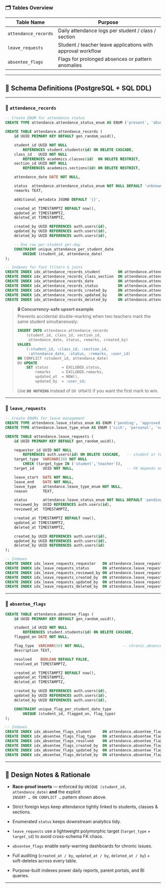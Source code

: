 ### 🗂️ Tables Overview

|Table Name|Purpose|
|---|---|
|`attendance_records`|Daily attendance logs per student / class / section|
|`leave_requests`|Student / teacher leave applications with approval workflow|
|`absentee_flags`|Flags for prolonged absences or pattern anomalies|

---

## 📄 Schema Definitions (PostgreSQL + SQL DDL)

---

### 📒 `attendance_records`

```sql
-- Create ENUM for attendance status
CREATE TYPE attendance.attendance_status_enum AS ENUM ('present', 'absent', 'late', 'excused', 'unknown');

CREATE TABLE attendance.attendance_records (
    id UUID PRIMARY KEY DEFAULT gen_random_uuid(),

    student_id UUID NOT NULL
        REFERENCES student.students(id) ON DELETE CASCADE,
    class_id   UUID NOT NULL
        REFERENCES academics.classes(id)  ON DELETE RESTRICT,
    section_id UUID NOT NULL
        REFERENCES academics.sections(id) ON DELETE RESTRICT,

    attendance_date DATE NOT NULL,

    status  attendance.attendance_status_enum NOT NULL DEFAULT 'unknown',
    remarks TEXT,

    additional_metadata JSONB DEFAULT '{}',

    created_at TIMESTAMPTZ DEFAULT now(),
    updated_at TIMESTAMPTZ,
    deleted_at TIMESTAMPTZ,

    created_by UUID REFERENCES auth.users(id),
    updated_by UUID REFERENCES auth.users(id),
    deleted_by UUID REFERENCES auth.users(id),

    -- One row per-student per-day
    CONSTRAINT unique_attendance_per_student_date
        UNIQUE (student_id, attendance_date)
);

-- Indexes for fast filters & joins
CREATE INDEX idx_attendance_records_student        ON attendance.attendance_records(student_id);
CREATE INDEX idx_attendance_records_class_section  ON attendance.attendance_records(class_id, section_id);
CREATE INDEX idx_attendance_records_date           ON attendance.attendance_records(attendance_date);
CREATE INDEX idx_attendance_records_status         ON attendance.attendance_records(status);
CREATE INDEX idx_attendance_records_created_by     ON attendance.attendance_records(created_by);
CREATE INDEX idx_attendance_records_updated_by     ON attendance.attendance_records(updated_by);
CREATE INDEX idx_attendance_records_deleted_by     ON attendance.attendance_records(deleted_by);
```

> **🔒 Concurrency-safe upsert example**  
> Prevents accidental double-marking when two teachers mark the same student simultaneously:
> 
> ```sql
> INSERT INTO attendance.attendance_records
>     (student_id, class_id, section_id,
>      attendance_date, status, remarks, created_by)
> VALUES
>     (:student_id, :class_id, :section_id,
>      :attendance_date, :status, :remarks, :user_id)
> ON CONFLICT (student_id, attendance_date)
> DO UPDATE
>     SET status      = EXCLUDED.status,
>         remarks     = EXCLUDED.remarks,
>         updated_at  = NOW(),
>         updated_by  = :user_id;
> ```
> 
> Use **`DO NOTHING`** instead of `DO UPDATE` if you want the first mark to win.

---

### 📝 `leave_requests`

```sql
-- Create ENUMs for leave management
CREATE TYPE attendance.leave_status_enum AS ENUM ('pending', 'approved', 'rejected', 'cancelled');
CREATE TYPE attendance.leave_type_enum AS ENUM ('sick', 'personal', 'vacation', 'emergency', 'medical', 'family');

CREATE TABLE attendance.leave_requests (
    id UUID PRIMARY KEY DEFAULT gen_random_uuid(),

    requester_id UUID NOT NULL
        REFERENCES auth.users(id) ON DELETE CASCADE,   -- student or teacher
    target_type  VARCHAR(20) NOT NULL
        CHECK (target_type IN ('student','teacher')),
    target_id    UUID NOT NULL,                        -- FK depends on target_type (handled in app)

    leave_start  DATE NOT NULL,
    leave_end    DATE NOT NULL,
    leave_type   attendance.leave_type_enum NOT NULL,
    reason       TEXT,

    status       attendance.leave_status_enum NOT NULL DEFAULT 'pending',
    reviewed_by  UUID REFERENCES auth.users(id),
    reviewed_at  TIMESTAMPTZ,

    created_at TIMESTAMPTZ DEFAULT now(),
    updated_at TIMESTAMPTZ,
    deleted_at TIMESTAMPTZ,

    created_by UUID REFERENCES auth.users(id),
    updated_by UUID REFERENCES auth.users(id),
    deleted_by UUID REFERENCES auth.users(id)
);

-- Indexes
CREATE INDEX idx_leave_requests_requester   ON attendance.leave_requests(requester_id);
CREATE INDEX idx_leave_requests_status      ON attendance.leave_requests(status);
CREATE INDEX idx_leave_requests_reviewed_by ON attendance.leave_requests(reviewed_by);
CREATE INDEX idx_leave_requests_created_by  ON attendance.leave_requests(created_by);
CREATE INDEX idx_leave_requests_updated_by  ON attendance.leave_requests(updated_by);
CREATE INDEX idx_leave_requests_deleted_by  ON attendance.leave_requests(deleted_by);
```

---

### 🚩 `absentee_flags`

```sql
CREATE TABLE attendance.absentee_flags (
    id UUID PRIMARY KEY DEFAULT gen_random_uuid(),

    student_id UUID NOT NULL
        REFERENCES student.students(id) ON DELETE CASCADE,
    flagged_on DATE NOT NULL,

    flag_type  VARCHAR(50) NOT NULL,                 -- chronic_absence | pattern_alert …
    description TEXT,

    resolved    BOOLEAN DEFAULT FALSE,
    resolved_at TIMESTAMPTZ,

    created_at TIMESTAMPTZ DEFAULT now(),
    updated_at TIMESTAMPTZ,
    deleted_at TIMESTAMPTZ,

    created_by UUID REFERENCES auth.users(id),
    updated_by UUID REFERENCES auth.users(id),
    deleted_by UUID REFERENCES auth.users(id),

    CONSTRAINT unique_flag_per_student_date_type
        UNIQUE (student_id, flagged_on, flag_type)
);

-- Indexes
CREATE INDEX idx_absentee_flags_student     ON attendance.absentee_flags(student_id);
CREATE INDEX idx_absentee_flags_flag_type   ON attendance.absentee_flags(flag_type);
CREATE INDEX idx_absentee_flags_resolved    ON attendance.absentee_flags(resolved);
CREATE INDEX idx_absentee_flags_created_by  ON attendance.absentee_flags(created_by);
CREATE INDEX idx_absentee_flags_updated_by  ON attendance.absentee_flags(updated_by);
CREATE INDEX idx_absentee_flags_deleted_by  ON attendance.absentee_flags(deleted_by);
```

---

## 📌 Design Notes & Rationale

- **Race-proof inserts** — enforced by `UNIQUE (student_id, attendance_date)` **and** the explicit  
    `INSERT … ON CONFLICT …` pattern shown above.
    
- Strict foreign keys keep attendance tightly linked to students, classes & sections.
    
- Enumerated `status` keeps downstream analytics tidy.
    
- `leave_requests` use a lightweight polymorphic target (`target_type` + `target_id`) to avoid cross-schema FK chaos.
    
- `absentee_flags` enable early-warning dashboards for chronic issues.
    
- Full auditing (`created_at / by`, `updated_at / by`, `deleted_at / by`) + soft-deletes across every table.
    
- Purpose-built indexes power daily reports, parent portals, and BI queries.
    

---
